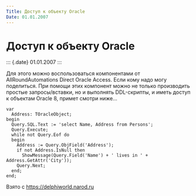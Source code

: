 ```yaml
---
Title: Доступ к объекту Oracle
Date: 01.01.2007
---
```



Доступ к объекту Oracle
=======================

::: {.date}
01.01.2007
:::

Для этого можно воспользоваться компонентами от AllRoundAutomations
Direct Oracle Access. Если кому надо могу поделиться. При помощи этих
компонент можно не только производить простые запросы/вставки, но и
выполнять DDL-скрипты, и иметь доступ к объектам Oracle 8, примет смотри
ниже\...

    var
      Address: TOracleObject;
    begin
      Query.SQL.Text := 'select Name, Address from Persons';
      Query.Execute;
      while not Query.Eof do
      begin
        Address := Query.ObjField('Address');
        if not Address.IsNull then
          ShowMessage(Query.Field('Name') + ' lives in ' + Address.GetAttr('City'));
        Query.Next;
      end;
    end;

Взято с <https://delphiworld.narod.ru>
